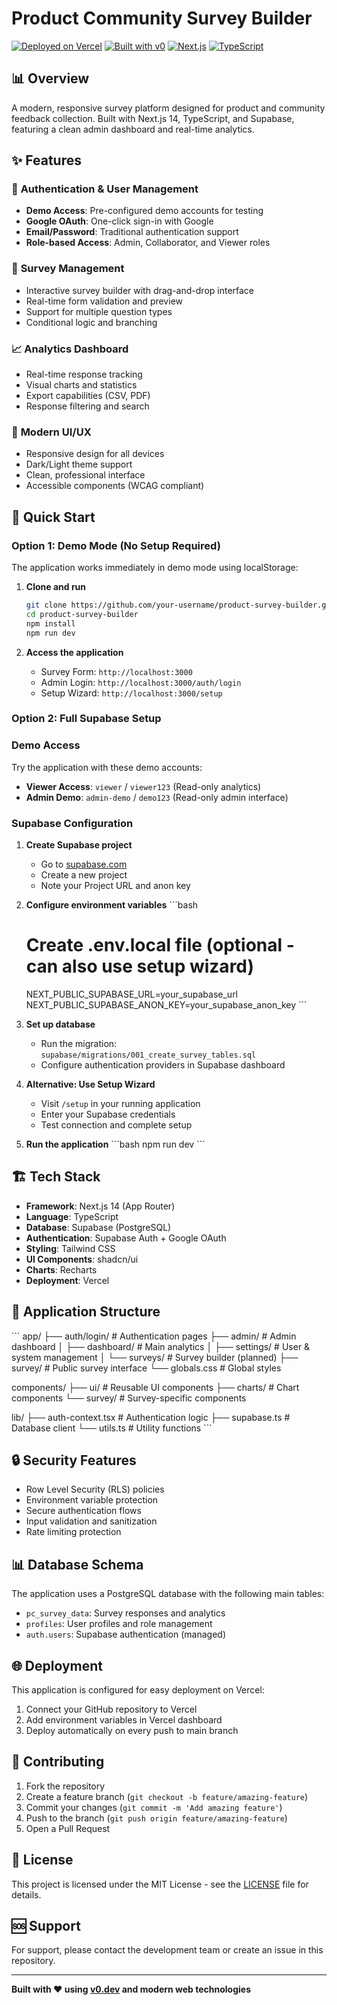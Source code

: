 # Product Community Survey Builder

[![Deployed on Vercel](https://img.shields.io/badge/Deployed%20on-Vercel-black?style=for-the-badge&logo=vercel)](https://vercel.com)
[![Built with v0](https://img.shields.io/badge/Built%20with-v0.dev-black?style=for-the-badge)](https://v0.dev)
[![Next.js](https://img.shields.io/badge/Next.js-14-black?style=for-the-badge&logo=next.js)](https://nextjs.org)
[![TypeScript](https://img.shields.io/badge/TypeScript-blue?style=for-the-badge&logo=typescript)](https://typescriptlang.org)

## 📊 Overview

A modern, responsive survey platform designed for product and community feedback collection. Built with Next.js 14, TypeScript, and Supabase, featuring a clean admin dashboard and real-time analytics.

## ✨ Features

### 🔐 **Authentication & User Management**
- **Demo Access**: Pre-configured demo accounts for testing
- **Google OAuth**: One-click sign-in with Google
- **Email/Password**: Traditional authentication support
- **Role-based Access**: Admin, Collaborator, and Viewer roles

### 📝 **Survey Management**
- Interactive survey builder with drag-and-drop interface
- Real-time form validation and preview
- Support for multiple question types
- Conditional logic and branching

### 📈 **Analytics Dashboard**
- Real-time response tracking
- Visual charts and statistics
- Export capabilities (CSV, PDF)
- Response filtering and search

### 🎨 **Modern UI/UX**
- Responsive design for all devices
- Dark/Light theme support
- Clean, professional interface
- Accessible components (WCAG compliant)

## 🚀 Quick Start

### Option 1: Demo Mode (No Setup Required)
The application works immediately in demo mode using localStorage:

1. **Clone and run**
   ```bash
   git clone https://github.com/your-username/product-survey-builder.git
   cd product-survey-builder
   npm install
   npm run dev
   ```

2. **Access the application**
   - Survey Form: `http://localhost:3000`
   - Admin Login: `http://localhost:3000/auth/login`
   - Setup Wizard: `http://localhost:3000/setup`

### Option 2: Full Supabase Setup

### Demo Access
Try the application with these demo accounts:

- **Viewer Access**: `viewer` / `viewer123` (Read-only analytics)
- **Admin Demo**: `admin-demo` / `demo123` (Read-only admin interface)

### Supabase Configuration

1. **Create Supabase project**
   - Go to [supabase.com](https://supabase.com)
   - Create a new project
   - Note your Project URL and anon key

2. **Configure environment variables**
   \`\`\`bash
   # Create .env.local file (optional - can also use setup wizard)
   NEXT_PUBLIC_SUPABASE_URL=your_supabase_url
   NEXT_PUBLIC_SUPABASE_ANON_KEY=your_supabase_anon_key
   \`\`\`

3. **Set up database**
   - Run the migration: `supabase/migrations/001_create_survey_tables.sql`
   - Configure authentication providers in Supabase dashboard

4. **Alternative: Use Setup Wizard**
   - Visit `/setup` in your running application
   - Enter your Supabase credentials
   - Test connection and complete setup

5. **Run the application**
   \`\`\`bash
   npm run dev
   \`\`\`

## 🏗️ Tech Stack

- **Framework**: Next.js 14 (App Router)
- **Language**: TypeScript
- **Database**: Supabase (PostgreSQL)
- **Authentication**: Supabase Auth + Google OAuth
- **Styling**: Tailwind CSS
- **UI Components**: shadcn/ui
- **Charts**: Recharts
- **Deployment**: Vercel

## 📱 Application Structure

\`\`\`
app/
├── auth/login/          # Authentication pages
├── admin/               # Admin dashboard
│   ├── dashboard/       # Main analytics
│   ├── settings/        # User & system management
│   └── surveys/         # Survey builder (planned)
├── survey/              # Public survey interface
└── globals.css          # Global styles

components/
├── ui/                  # Reusable UI components
├── charts/              # Chart components
└── survey/              # Survey-specific components

lib/
├── auth-context.tsx     # Authentication logic
├── supabase.ts          # Database client
└── utils.ts             # Utility functions
\`\`\`

## 🔒 Security Features

- Row Level Security (RLS) policies
- Environment variable protection
- Secure authentication flows
- Input validation and sanitization
- Rate limiting protection

## 📊 Database Schema

The application uses a PostgreSQL database with the following main tables:

- `pc_survey_data`: Survey responses and analytics
- `profiles`: User profiles and role management
- `auth.users`: Supabase authentication (managed)

## 🌐 Deployment

This application is configured for easy deployment on Vercel:

1. Connect your GitHub repository to Vercel
2. Add environment variables in Vercel dashboard
3. Deploy automatically on every push to main branch

## 🤝 Contributing

1. Fork the repository
2. Create a feature branch (`git checkout -b feature/amazing-feature`)
3. Commit your changes (`git commit -m 'Add amazing feature'`)
4. Push to the branch (`git push origin feature/amazing-feature`)
5. Open a Pull Request

## 📄 License

This project is licensed under the MIT License - see the [LICENSE](LICENSE) file for details.

## 🆘 Support

For support, please contact the development team or create an issue in this repository.

---

**Built with ❤️ using [v0.dev](https://v0.dev) and modern web technologies**
